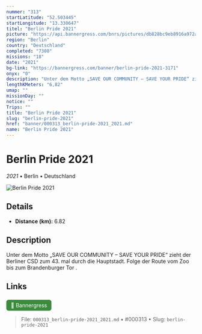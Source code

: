 ```yaml
---
nummer: "313"
startLatitude: "52.503445"
startLongitude: "13.330647"
titel: "Berlin Pride 2021"
picture: "https://api.bannergress.com/bnrs/pictures/db828bc9eb8916a972af54630608551d"
region: "Berlin"
country: "Deutschland"
completed: "7308"
missions: "18"
date: "2021"
bg-link: "https://bannergress.com/banner/berlin-pride-2021-3171"
onyx: "0"
description: "Unter dem Motto „SAVE OUR COMMUNITY – SAVE YOUR PRIDE“ zieht der Berliner CSD zum 43. mal durch die Hauptstadt.\nFolge der Route vom Zoo bis zum Brandenburger Tor ."
lengthKMeters: "6,82"
umap: ""
missionDay: ""
notice: ""
Trips: ""
title: "Berlin Pride 2021"
slug: "berlin-pride-2021"
href: "banner/000313_berlin-pride-2021_2021.md"
name: "Berlin Pride 2021"
---
```

# Berlin Pride 2021

*2021* • Berlin • Deutschland

![Berlin Pride 2021](https://api.bannergress.com/bnrs/pictures/db828bc9eb8916a972af54630608551d)



## Details
- **Distance (km):** 6.82






## Description
Unter dem Motto „SAVE OUR COMMUNITY – SAVE YOUR PRIDE“ zieht der Berliner CSD zum 43. mal durch die Hauptstadt.
Folge der Route vom Zoo bis zum Brandenburger Tor .



## Links
<a href="https://bannergress.com/banner/berlin-pride-2021-3171" style="display:inline-block;margin:6px 8px 0 0;padding:6px 12px;background:#3c8b3c;color:#fff;text-decoration:none;border-radius:6px;">🔗 Bannergress</a>




> File: `000313_berlin-pride-2021_2021.md` • #000313 • Slug: `berlin-pride-2021`
